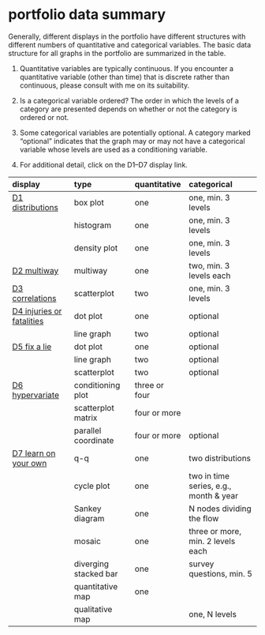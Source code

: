 
# portfolio data summary

Generally, different displays in the portfolio have different structures
with different numbers of quantitative and categorical variables. The
basic data structure for all graphs in the portfolio are summarized in
the table.

1.  Quantitative variables are typically continuous. If you encounter a
    quantitative variable (other than time) that is discrete rather than
    continuous, please consult with me on its suitability.

2.  Is a categorical variable ordered? The order in which the levels of
    a category are presented depends on whether or not the category is
    ordered or not.

3.  Some categorical variables are potentially optional. A category
    marked “optional” indicates that the graph may or may not have a
    categorical variable whose levels are used as a conditioning
    variable.

4.  For additional detail, click on the D1–D7 display
link.

| display                                             | type                  | quantitative  | categorical                            |
| :-------------------------------------------------- | :-------------------- | :------------ | :------------------------------------- |
| [D1 distributions](cm210_d1-distributions.md)       | box plot              | one           | one, min. 3 levels                     |
|                                                     | histogram             | one           | one, min. 3 levels                     |
|                                                     | density plot          | one           | one, min. 3 levels                     |
| [D2 multiway](cm220_d2-multiway.md)                 | multiway              | one           | two, min. 3 levels each                |
| [D3 correlations](cm230_d3-correlations.md)         | scatterplot           | two           | one, min. 3 levels                     |
| [D4 injuries or fatalities](cm240_d4-cruel-pies.md) | dot plot              | one           | optional                               |
|                                                     | line graph            | two           | optional                               |
| [D5 fix a lie](cm241_d5-fix-lies.md)                | dot plot              | one           | optional                               |
|                                                     | line graph            | two           | optional                               |
|                                                     | scatterplot           | two           | optional                               |
| [D6 hypervariate](cm260_d6-hypervariate.md)         | conditioning plot     | three or four |                                        |
|                                                     | scatterplot matrix    | four or more  |                                        |
|                                                     | parallel coordinate   | four or more  | optional                               |
| [D7 learn on your own](cm270_d7-counts-maps.md)     | q-q                   | one           | two distributions                      |
|                                                     | cycle plot            | one           | two in time series, e.g., month & year |
|                                                     | Sankey diagram        | one           | N nodes dividing the flow              |
|                                                     | mosaic                | one           | three or more, min. 2 levels each      |
|                                                     | diverging stacked bar | one           | survey questions, min. 5               |
|                                                     | quantitative map      | one           |                                        |
|                                                     | qualitative map       |               | one, N levels                          |
